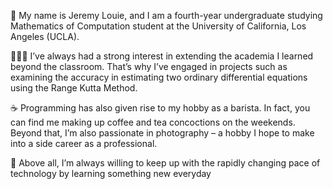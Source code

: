 🐻 My name is Jeremy Louie, and I am a fourth-year undergraduate studying Mathematics of Computation student at the University of California, Los Angeles (UCLA). 

🧑🏻‍💻 I’ve always had a strong interest in extending the academia I learned beyond the classroom. That’s why I’ve engaged in projects such as examining the accuracy in estimating two ordinary differential equations using the Range Kutta Method.

☕️ Programming has also given rise to my hobby as a barista. In fact, you can find me making up coffee and tea concoctions on the weekends. Beyond that, I’m also passionate in photography – a hobby I hope to make into a side career as a professional.

📱 Above all, I’m always willing to keep up with the rapidly changing pace of technology by learning something new everyday
